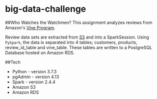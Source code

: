 # big-data-challenge

##Who Watches the Watchmen?
This assignment analyzes reviews from Amazon's [Vine Program](https://www.amazon.com/gp/vine/help?ie=UTF8). 

Review data sets are extracted from [S3](https://s3.amazonaws.com/amazon-reviews-pds/tsv/index.txt) and into a SparkSession. 
Using `PySpark`, the data is separated into 4 tables; customers, products, review_id_table and vine_table. 
These tables are written to a PostgreSQL Database hosted on Amazon RDS.

##Tech
* Python - version 3.7.3
* pgAdmin - version 4.13
* Spark - version 2.4.4
* Amazon S3
* Amazon RDS



